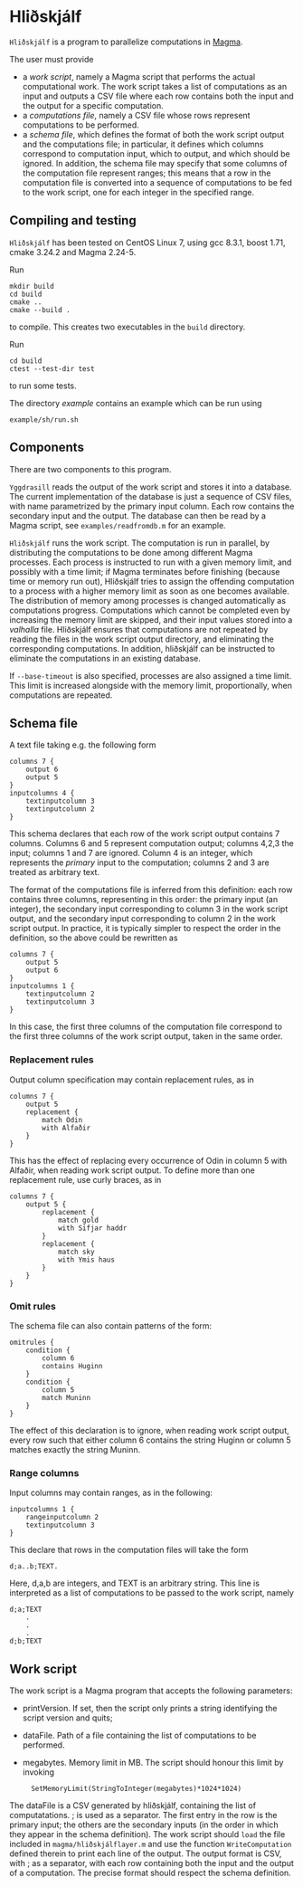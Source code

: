 # Hliðskjálf
`Hliðskjálf` is a program to parallelize computations in [Magma](http://magma.maths.usyd.edu.au/magma/). 

The user must provide

- a *work script*, namely a Magma script that performs the actual computational work. The work script takes a list of computations as an input and outputs a CSV file where each row contains both the input and the output for a specific computation.
- a *computations file*, namely a CSV file whose rows represent computations to be performed.
- a *schema file*, which defines the format of both the work script output and the computations file; in particular, it defines which columns correspond to computation input, which to output, and which should be ignored. In addition, the schema file may specify that some columns of the computation file represent ranges; this means that a row in the computation file is converted into a sequence of computations to be fed to the work script, one for each integer in the specified range.

## Compiling and testing

`Hliðskjálf` has been tested on CentOS Linux 7, using gcc 8.3.1, boost 1.71, cmake 3.24.2 and Magma 2.24-5.


Run

	mkdir build
	cd build
	cmake ..
	cmake --build .
	
to compile. This creates two executables in the `build` directory.

Run
	
	cd build
	ctest --test-dir test
	
to run some tests.

The directory *example* contains an example which can be run using
	
	example/sh/run.sh

## Components
There are two components to this program.

`Yggdrasill` reads the output of the work script and stores it into a database. The current implementation of the database is just a sequence of CSV files, with name parametrized by the primary input column. Each row contains the secondary input and the output. The database can then be read by a Magma script, see `examples/readfromdb.m` for an example.

`Hliðskjálf` runs the work script. The computation is run in parallel, by distributing the computations to be done among different Magma processes. Each process is instructed to run with a given memory limit, and possibly with a time limit; if Magma terminates before finishing (because time or memory run out), Hliðskjálf tries to assign the offending computation to a process with a higher memory limit as soon as one becomes available. The distribution of memory among processes is changed automatically as computations progress. Computations which cannot be completed even by increasing the memory limit are skipped, and their input values stored into a *valhalla* file. Hliðskjálf ensures that computations are not repeated by reading the files in the work script output directory, and eliminating the corresponding computations. In addition, hliðskjálf can be instructed to eliminate the computations in an existing database.

If `--base-timeout` is also specified, processes are also assigned a time limit. This limit is increased alongside with the memory limit, proportionally, when computations are repeated.

## Schema file

A text file taking e.g. the following form

	columns 7 {
		output 6
		output 5
	}
	inputcolumns 4 {
		textinputcolumn 3
		textinputcolumn 2
	}

This schema declares that each row of the work script output contains 7 columns. Columns 6 and 5 represent computation output; columns 4,2,3 the input; columns 1 and 7 are ignored. Column 4 is an integer, which represents the *primary* input to the computation; columns 2 and 3 are treated as arbitrary text. 

The format of the computations file is inferred from this definition: each row contains three columns, representing in this order: the primary input (an integer), the secondary input corresponding to column 3 in the work script output, and the secondary input corresponding to column 2 in the work script output. In practice, it is typically simpler to respect the order in the definition, so the above could be rewritten as 

	columns 7 {
		output 5
		output 6
	}
	inputcolumns 1 {
		textinputcolumn 2
		textinputcolumn 3
	}

In this case, the first three columns of the computation file correspond to the first three columns of the work script output, taken in the same order.

### Replacement rules
Output column specification may contain replacement rules, as in 

	columns 7 {
		output 5
		replacement {
			match Odin
			with Alfaðir
		}
	}

This has the effect of replacing every occurrence of Odin in column 5 with Alfaðir, when reading work script output. To define more than one replacement rule, use curly braces, as in 

	columns 7 {
		output 5 {
			replacement {
				match gold
				with Sifjar haddr
			}
			replacement {
				match sky
				with Ymis haus
			}
		}			
	}


### Omit rules
The schema file can also contain patterns of the form:

	omitrules {
		condition {
			column 6
			contains Huginn
		}
		condition {
			column 5
			match Muninn	
		}
	}

The effect of this declaration is to ignore, when reading work script output, every row such that either column 6 contains the string Huginn or column 5 matches exactly the string Muninn.

### Range columns
Input columns may contain ranges, as in the following:

	inputcolumns 1 {
		rangeinputcolumn 2
		textinputcolumn 3
	}

This declare that rows in the computation files will take the form 

	d;a..b;TEXT. 

Here, d,a,b are integers, and TEXT is an arbitrary string. This line is interpreted as a list of computations to be passed to the work script, namely

	d;a;TEXT
		.
		.
		.
	d;b;TEXT

## Work script

The work script is a Magma program that accepts the following parameters:

* printVersion. If set, then the script only prints a string identifying the script version and quits;
* dataFile. Path of a file containing the list of computations to be performed.
* megabytes. Memory limit in MB. The script should honour this limit by invoking 

		SetMemoryLimit(StringToInteger(megabytes)*1024*1024)

The dataFile is a CSV generated by hliðskjálf, containing the list of computatations. ; is used as a separator. The first entry in the row is the primary input; the others are the secondary inputs (in the order in which they appear in the schema definition).
The work script should `load` the file included in `magma/hliðskjálflayer.m` and use the function `WriteComputation` defined therein to print each line of the output. The output format is CSV, with ; as a separator, with each row containing both the input and the output of a computation. The precise format should respect the schema definition.

